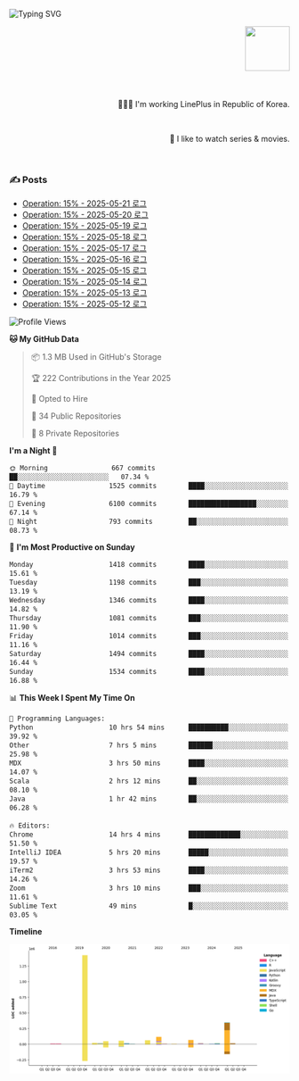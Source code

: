 ![Typing SVG](https://readme-typing-svg.herokuapp.com/?lines=Hello,+I'm+Changkwon+😎&height=150&width=1024&size=40&color=458588&background=282828&center=true&vCenter=true&multiline=false&duration=2000&pause=0)

<div align=right>
  <a href="https://github.com/devxb/gitanimals">
    <img
      src="https://render.gitanimals.org/lines/spearkkk?pet-id=624227435622945015"
      width="80"
      height="80"
    />
  </a>
  <br/>
  <br/>  
  <br/>
  
  👨🏼‍💻 I'm working LinePlus in Republic of Korea.
  
  <br/>
  
  🍿 I like to watch series & movies.
  
  <br/>

</div>
  
<div align=left>
  
  <div>
    
  ### ✍️ Posts
    
  </div>
  
  <!-- BLOGPOSTS:START -->
- [Operation: 15% - 2025-05-21 로그](https://spearkkk.dev/kr/blog/operation-15-log-2025-05-21)
- [Operation: 15% - 2025-05-20 로그](https://spearkkk.dev/kr/blog/operation-15-log-2025-05-20)
- [Operation: 15% - 2025-05-19 로그](https://spearkkk.dev/kr/blog/operation-15-log-2025-05-19)
- [Operation: 15% - 2025-05-18 로그](https://spearkkk.dev/kr/blog/operation-15-log-2025-05-18)
- [Operation: 15% - 2025-05-17 로그](https://spearkkk.dev/kr/blog/operation-15-log-2025-05-17)
- [Operation: 15% - 2025-05-16 로그](https://spearkkk.dev/kr/blog/operation-15-log-2025-05-16)
- [Operation: 15% - 2025-05-15 로그](https://spearkkk.dev/kr/blog/operation-15-log-2025-05-15)
- [Operation: 15% - 2025-05-14 로그](https://spearkkk.dev/kr/blog/operation-15-log-2025-05-14)
- [Operation: 15% - 2025-05-13 로그](https://spearkkk.dev/kr/blog/operation-15-log-2025-05-13)
- [Operation: 15% - 2025-05-12 로그](https://spearkkk.dev/kr/blog/operation-15-log-2025-05-12)
<!-- BLOGPOSTS:END -->

  
<!--START_SECTION:waka-->
![Profile Views](http://img.shields.io/badge/Profile%20Views-2-blue)

**🐱 My GitHub Data** 

> 📦 1.3 MB Used in GitHub's Storage 
 > 
> 🏆 222 Contributions in the Year 2025
 > 
> 💼 Opted to Hire
 > 
> 📜 34 Public Repositories 
 > 
> 🔑 8 Private Repositories 
 > 
**I'm a Night 🦉** 

```text
🌞 Morning                667 commits         ██░░░░░░░░░░░░░░░░░░░░░░░   07.34 % 
🌆 Daytime                1525 commits        ████░░░░░░░░░░░░░░░░░░░░░   16.79 % 
🌃 Evening                6100 commits        █████████████████░░░░░░░░   67.14 % 
🌙 Night                  793 commits         ██░░░░░░░░░░░░░░░░░░░░░░░   08.73 % 
```
📅 **I'm Most Productive on Sunday** 

```text
Monday                   1418 commits        ████░░░░░░░░░░░░░░░░░░░░░   15.61 % 
Tuesday                  1198 commits        ███░░░░░░░░░░░░░░░░░░░░░░   13.19 % 
Wednesday                1346 commits        ████░░░░░░░░░░░░░░░░░░░░░   14.82 % 
Thursday                 1081 commits        ███░░░░░░░░░░░░░░░░░░░░░░   11.90 % 
Friday                   1014 commits        ███░░░░░░░░░░░░░░░░░░░░░░   11.16 % 
Saturday                 1494 commits        ████░░░░░░░░░░░░░░░░░░░░░   16.44 % 
Sunday                   1534 commits        ████░░░░░░░░░░░░░░░░░░░░░   16.88 % 
```


📊 **This Week I Spent My Time On** 

```text
💬 Programming Languages: 
Python                   10 hrs 54 mins      ██████████░░░░░░░░░░░░░░░   39.92 % 
Other                    7 hrs 5 mins        ██████░░░░░░░░░░░░░░░░░░░   25.98 % 
MDX                      3 hrs 50 mins       ████░░░░░░░░░░░░░░░░░░░░░   14.07 % 
Scala                    2 hrs 12 mins       ██░░░░░░░░░░░░░░░░░░░░░░░   08.10 % 
Java                     1 hr 42 mins        ██░░░░░░░░░░░░░░░░░░░░░░░   06.28 % 

🔥 Editors: 
Chrome                   14 hrs 4 mins       █████████████░░░░░░░░░░░░   51.50 % 
IntelliJ IDEA            5 hrs 20 mins       █████░░░░░░░░░░░░░░░░░░░░   19.57 % 
iTerm2                   3 hrs 53 mins       ████░░░░░░░░░░░░░░░░░░░░░   14.26 % 
Zoom                     3 hrs 10 mins       ███░░░░░░░░░░░░░░░░░░░░░░   11.61 % 
Sublime Text             49 mins             █░░░░░░░░░░░░░░░░░░░░░░░░   03.05 % 
```

**Timeline**

![Lines of Code chart](https://raw.githubusercontent.com/spearkkk/spearkkk/main/assets/bar_graph.png)


<!--END_SECTION:waka-->
</div>

